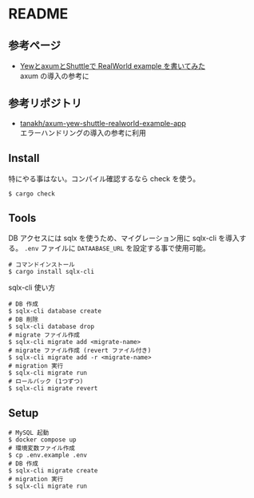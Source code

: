 # README

## 参考ページ

- [YewとaxumとShuttleで RealWorld example を書いてみた](https://zenn.dev/tanakh/articles/realworld-zum-yew-shuttle)  
  axum の導入の参考に

## 参考リポジトリ

- [tanakh/axum-yew-shuttle-realworld-example-app](https://github.com/tanakh/axum-yew-shuttle-realworld-example-app)  
  エラーハンドリングの導入の参考に利用
## Install

特にやる事はない。コンパイル確認するなら check を使う。

``` shellsession
$ cargo check
```

## Tools

DB アクセスには sqlx を使うため、マイグレーション用に sqlx-cli を導入する。
`.env` ファイルに `DATAABASE_URL` を設定する事で使用可能。

``` shellsession
# コマンドインストール
$ cargo install sqlx-cli
```

sqlx-cli 使い方
``` shellsession
# DB 作成
$ sqlx-cli database create
# DB 削除
$ sqlx-cli database drop
# migrate ファイル作成
$ sqlx-cli migrate add <migrate-name>
# migrate ファイル作成 (revert ファイル付き)
$ sqlx-cli migrate add -r <migrate-name>
# migration 実行
$ sqlx-cli migrate run
# ロールバック (1つずつ)
$ sqlx-cli migrate revert
```

## Setup

``` shellsession
# MySQL 起動
$ docker compose up
# 環境変数ファイル作成
$ cp .env.example .env
# DB 作成
$ sqlx-cli migrate create
# migration 実行
$ sqlx-cli migrate run
```
